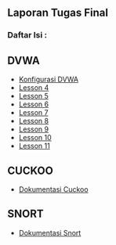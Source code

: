 ## Laporan Tugas Final

### Daftar Isi : 

DVWA
----

* [Konfigurasi DVWA](/laporan-final/DVWA/konfigurasi.md)
* [Lesson 4](/laporan-final/DVWA/lesson-4.md)
* [Lesson 5](/laporan-final/DVWA/lesson-5.md)
* [Lesson 6](/laporan-final/DVWA/lesson-6.md)
* [Lesson 7](/laporan-final/DVWA/lesson-7.md)
* [Lesson 8](/laporan-final/DVWA/lesson-8.md)
* [Lesson 9](/laporan-final/DVWA/lesson-9.md)
* [Lesson 10](/laporan-final/DVWA/lesson-10.md)
* [Lesson 11](/laporan-final/DVWA/lesson-11.md)


CUCKOO
------

* [Dokumentasi Cuckoo](/laporan-final/Cuckoo/cuckoo.md)

SNORT
-----

* [Dokumentasi Snort](/laporan-final/Snort/snort.md)